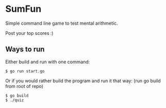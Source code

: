 # SumFun
Simple command line game to test mental arithmetic.

Post your top scores :)

## Ways to run
Either build and run with one command:

```
$ go run start.go
```

Or if you would rather build the program and run it that way:
(run go build from root of repo)

```
$ go build
$ ./quiz
```
